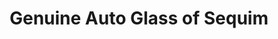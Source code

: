 ---
title: "Genuine Auto Glass of Sequim"
url: /sequim/genuine-auto-glass-of-sequim/
shop: car repair
---